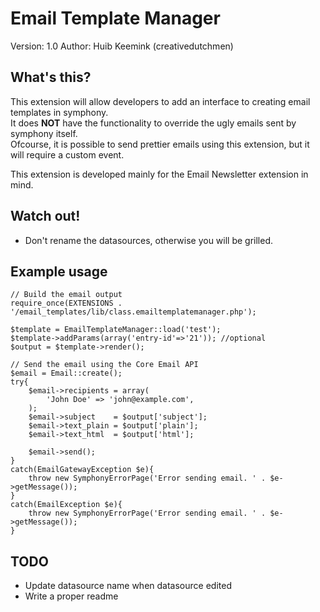 Email Template Manager
===========================

Version:	1.0 
Author:		Huib Keemink (creativedutchmen)

What's this?
------------------------

This extension will allow developers to add an interface to creating email templates in symphony.   
It does **NOT** have the functionality to override the ugly emails sent by symphony itself.  
Ofcourse, it is possible to send prettier emails using this extension, but it will require a custom event.

This extension is developed mainly for the Email Newsletter extension in mind.

Watch out!
-------------------
* Don't rename the datasources, otherwise you will be grilled.

Example usage
--------------------

    // Build the email output
    require_once(EXTENSIONS . '/email_templates/lib/class.emailtemplatemanager.php');
    
    $template = EmailTemplateManager::load('test');
    $template->addParams(array('entry-id'=>'21')); //optional
    $output = $template->render();
    
    // Send the email using the Core Email API
    $email = Email::create();
    try{
        $email->recipients = array(
            'John Doe' => 'john@example.com',
        );
        $email->subject    = $output['subject'];
        $email->text_plain = $output['plain'];
        $email->text_html  = $output['html'];
    
        $email->send();
    }
    catch(EmailGatewayException $e){
        throw new SymphonyErrorPage('Error sending email. ' . $e->getMessage());
    }
    catch(EmailException $e){
        throw new SymphonyErrorPage('Error sending email. ' . $e->getMessage());
    }

TODO
---------------

*	Update datasource name when datasource edited
*	Write a proper readme